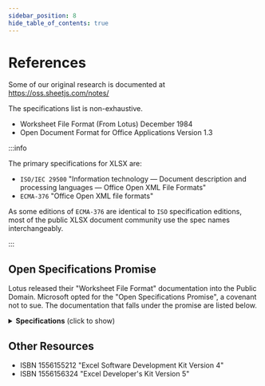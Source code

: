 ```yaml
---
sidebar_position: 8
hide_table_of_contents: true
---
```


# References

Some of our original research is documented at <https://oss.sheetjs.com/notes/>

The specifications list is non-exhaustive.

 - Worksheet File Format (From Lotus) December 1984
 - Open Document Format for Office Applications Version 1.3

:::info

The primary specifications for XLSX are:

 - `ISO/IEC 29500` "Information technology — Document description and processing languages — Office Open XML File Formats"
 - `ECMA-376` "Office Open XML file formats"

As some editions of `ECMA-376` are identical to `ISO` specification editions,
most of the public XLSX document community use the spec names interchangeably.

:::

## Open Specifications Promise

Lotus released their "Worksheet File Format" documentation into the Public
Domain.  Microsoft opted for the "Open Specifications Promise", a covenant not
to sue.  The documentation that falls under the promise are listed below.

<details><summary><b>Specifications</b> (click to show)</summary>

 - `MS-CFB`: Compound File Binary File Format
 - `MS-CTXLS`: Excel Custom Toolbar Binary File Format
 - `MS-EXSPXML3`: Excel Calculation Version 2 Web Service XML Schema
 - `MS-ODATA`: Open Data Protocol (OData)
 - `MS-ODRAW`: Office Drawing Binary File Format
 - `MS-ODRAWXML`: Office Drawing Extensions to Office Open XML Structure
 - `MS-OE376`: Office Implementation Information for ECMA-376 Standards Support
 - `MS-OFFCRYPTO`: Office Document Cryptography Structure
 - `MS-OI29500`: Office Implementation Information for `ISO/IEC 29500` Standards Support
 - `MS-OLEDS`: Object Linking and Embedding (OLE) Data Structures
 - `MS-OLEPS`: Object Linking and Embedding (OLE) Property Set Data Structures
 - `MS-OODF3`: Office Implementation Information for ODF 1.2 Standards Support
 - `MS-OSHARED`: Office Common Data Types and Objects Structures
 - `MS-OVBA`: Office VBA File Format Structure
 - `MS-XLDM`: Spreadsheet Data Model File Format
 - `MS-XLS`: Excel Binary File Format (.xls) Structure Specification
 - `MS-XLSB`: Excel (.xlsb) Binary File Format
 - `MS-XLSX`: Excel (.xlsx) Extensions to the Office Open XML SpreadsheetML File Format
 - `XLS`: Microsoft Office Excel 97-2007 Binary File Format Specification
 - `RTF`: Rich Text Format

</details>


## Other Resources

- ISBN 1556155212 "Excel Software Development Kit Version 4"
- ISBN 1556156324 "Excel Developer's Kit Version 5"
